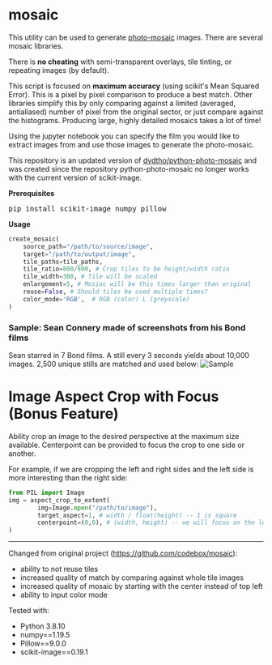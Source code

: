 # mosaic

This utility can be used to generate [photo-mosaic](http://en.wikipedia.org/wiki/Photographic_mosaic) images. There are several mosaic libraries.

There is **no cheating** with semi-transparent overlays, tile tinting, or repeating images (by default).

This script is focused on **maximum accuracy** (using scikit's Mean Squared Error). This is a pixel by pixel comparison to produce a best match. Other libraries simplify this by only comparing against a limited (averaged, antialiased) number of pixel from the original sector, or just compare against the histograms. Producing large, highly detailed mosaics takes a lot of time!

Using the jupyter notebook you can specify the film you would like to extract images from and use those images to generate the photo-mosaic. 

This repository is an updated version of [dvdtho/python-photo-mosaic](https://github.com/dvdtho/python-photo-mosaic) and was created since the repository python-photo-mosaic no longer works with the current version of scikit-image.



**Prerequisites**
<pre>pip install scikit-image numpy pillow</pre>

**Usage**
```python
create_mosaic(
    source_path="/path/to/source/image", 
    target="/path/to/output/image", 
    tile_paths=tile_paths,
    tile_ratio=800/800, # Crop tiles to be height/width ratio
    tile_width=300, # Tile will be scaled
    enlargement=5, # Mosiac will be this times larger than original
    reuse=False, # Should tiles be used multiple times?
    color_mode='RGB',  # RGB (color) L (greyscale)
) 
```

### Sample: Sean Connery made of screenshots from his Bond films
Sean starred in 7 Bond films. A still every 3 seconds yields about 10,000 images. 2,500 unique stills are matched and used below:
![Sample](doc/2001e.jpeg)


# Image Aspect Crop with Focus (Bonus Feature)
Ability crop an image to the desired perspective at the maximum size available. Centerpoint can be provided to focus the crop to one side or another. 

For example, if we are cropping the left and right sides and the left side is more interesting than the right side:
```python   
from PIL import Image
img = aspect_crop_to_extent(
        img=Image.open("/path/to/image"), 
        target_aspect=1, # width / float(height) -- 1 is square
        centerpoint=(0,0), # (width, height) -- we will focus on the left, and crop from the right
)
```

------------
Changed from original project (https://github.com/codebox/mosaic):  
*   ability to not reuse tiles 
*   increased quality of match by comparing against whole tile images 
*   increased quality of mosaic by starting with the center instead of top left
*   ability to input color mode

Tested with:
*   Python 3.8.10
*   numpy==1.19.5
*   Pillow==9.0.0
*   scikit-image==0.19.1



